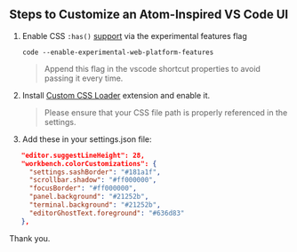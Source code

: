 
## Steps to Customize an Atom-Inspired VS Code UI


1. Enable CSS `:has()` [support](https://caniuse.com/css-has) via the experimental features flag  
 
   `code --enable-experimental-web-platform-features`

   > Append this flag in the vscode shortcut properties to avoid passing it every time.



2. Install [Custom CSS Loader](https://marketplace.visualstudio.com/items?itemName=be5invis.vscode-custom-css) extension and enable it.  

   > Please ensure that your CSS file path is properly referenced in the settings.



3. Add these in your settings.json file:

  ```json
     "editor.suggestLineHeight": 28,
     "workbench.colorCustomizations": {
       "settings.sashBorder": "#181a1f",
       "scrollbar.shadow": "#ff000000",
       "focusBorder": "#ff000000",
       "panel.background": "#21252b",
       "terminal.background": "#21252b",
       "editorGhostText.foreground": "#636d83"
     },
  ```

Thank you.

